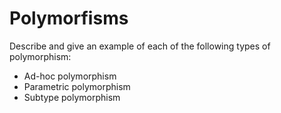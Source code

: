 # Polymorfisms

Describe and give an example of each of the following types of polymorphism:

- Ad-hoc polymorphism
- Parametric polymorphism
- Subtype polymorphism